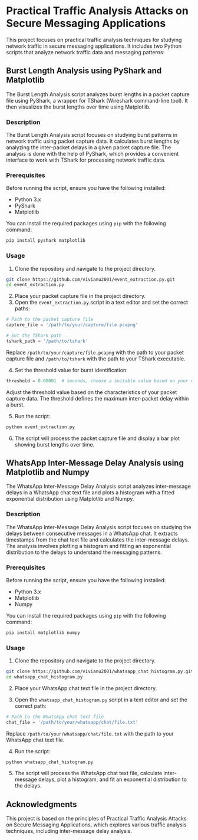 # Practical Traffic Analysis Attacks on Secure Messaging Applications

This project focuses on practical traffic analysis techniques for studying network traffic in secure messaging applications. It includes two Python scripts that analyze network traffic data and messaging patterns:

## Burst Length Analysis using PyShark and Matplotlib

The Burst Length Analysis script analyzes burst lengths in a packet capture file using PyShark, a wrapper for TShark (Wireshark command-line tool). It then visualizes the burst lengths over time using Matplotlib.

### Description

The Burst Length Analysis script focuses on studying burst patterns in network traffic using packet capture data. It calculates burst lengths by analyzing the inter-packet delays in a given packet capture file. The analysis is done with the help of PyShark, which provides a convenient interface to work with TShark for processing network traffic data.

### Prerequisites

Before running the script, ensure you have the following installed:

- Python 3.x
- PyShark
- Matplotlib

You can install the required packages using `pip` with the following command:

```bash
pip install pyshark matplotlib
```

### Usage

1. Clone the repository and navigate to the project directory.

```bash
git clone https://github.com/vivianu2001/event_extraction.py.git
cd event_extraction.py
```

2. Place your packet capture file in the project directory.
3. Open the `event_extraction.py` script in a text editor and set the correct paths:

```python
# Path to the packet capture file
capture_file = '/path/to/your/capture/file.pcapng'

# Set the TShark path
tshark_path = '/path/to/tshark'
```

Replace `/path/to/your/capture/file.pcapng` with the path to your packet capture file and `/path/to/tshark` with the path to your TShark executable.

4. Set the threshold value for burst identification:

```python
threshold = 0.00001  # seconds, choose a suitable value based on your data
```

Adjust the threshold value based on the characteristics of your packet capture data. The threshold defines the maximum inter-packet delay within a burst.

5. Run the script:

```bash
python event_extraction.py
```

6. The script will process the packet capture file and display a bar plot showing burst lengths over time.

## WhatsApp Inter-Message Delay Analysis using Matplotlib and Numpy

The WhatsApp Inter-Message Delay Analysis script analyzes inter-message delays in a WhatsApp chat text file and plots a histogram with a fitted exponential distribution using Matplotlib and Numpy.

### Description

The WhatsApp Inter-Message Delay Analysis script focuses on studying the delays between consecutive messages in a WhatsApp chat. It extracts timestamps from the chat text file and calculates the inter-message delays. The analysis involves plotting a histogram and fitting an exponential distribution to the delays to understand the messaging patterns.

### Prerequisites

Before running the script, ensure you have the following installed:

- Python 3.x
- Matplotlib
- Numpy

You can install the required packages using `pip` with the following command:

```bash
pip install matplotlib numpy
```

### Usage

1. Clone the repository and navigate to the project directory.

```bash
git clone https://github.com/vivianu2001/whatsapp_chat_histogram.py.git
cd whatsapp_chat_histogram.py
```

2. Place your WhatsApp chat text file in the project directory.

3. Open the `whatsapp_chat_histogram.py` script in a text editor and set the correct path:

```python
# Path to the WhatsApp chat text file
chat_file = '/path/to/your/whatsapp/chat/file.txt'
```

Replace `/path/to/your/whatsapp/chat/file.txt` with the path to your WhatsApp chat text file.

4. Run the script:

```bash
python whatsapp_chat_histogram.py
```

5. The script will process the WhatsApp chat text file, calculate inter-message delays, plot a histogram, and fit an exponential distribution to the delays.

## Acknowledgments

This project is based on the principles of Practical Traffic Analysis Attacks on Secure Messaging Applications, which explores various traffic analysis techniques, including inter-message delay analysis.

